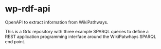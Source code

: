 # wp-rdf-api
OpenAPI to extract information from WikiPathways.

This is a Grlc repository with three example SPARQL queries to define a REST application programming interface around the WikiPatwhays SPARQL end point.
